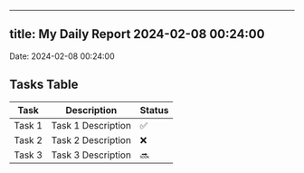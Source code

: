 
---
title: My Daily Report 2024-02-08 00:24:00
---

Date: 2024-02-08 00:24:00

## Tasks Table

| Task | Description | Status |
|------|-------------|--------|
| Task 1 | Task 1 Description | ✅ |
| Task 2 | Task 2 Description | ❌ |
| Task 3 | Task 3 Description | 🔜 |
